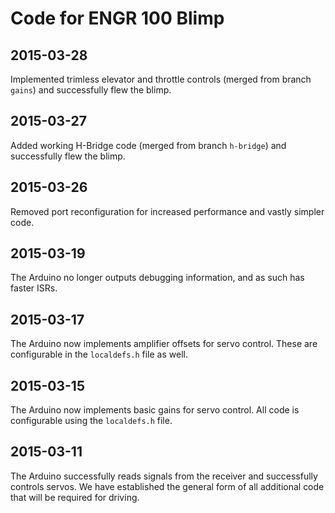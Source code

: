 # Code for ENGR 100 Blimp

## 2015-03-28
Implemented trimless elevator and throttle controls (merged from branch
`gains`) and successfully flew the blimp.

## 2015-03-27
Added working H-Bridge code (merged from branch `h-bridge`) and successfully
flew the blimp.

## 2015-03-26
Removed port reconfiguration for increased performance and vastly simpler
code.

## 2015-03-19

The Arduino no longer outputs debugging information, and as such has
faster ISRs.

## 2015-03-17

The Arduino now implements amplifier offsets for servo control. These
are configurable in the `localdefs.h` file as well.

## 2015-03-15

The Arduino now implements basic gains for servo control. All code is 
configurable using the `localdefs.h` file.

## 2015-03-11

The Arduino successfully reads signals from the receiver and successfully
controls servos. We have established the general form of all additional
code that will be required for driving.
